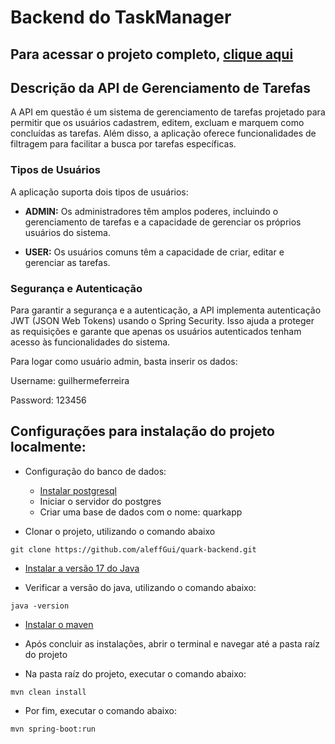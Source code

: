 # Backend do TaskManager
## Para acessar o projeto completo, [clique aqui](https://quark-taskmanager.netlify.app)
## Descrição da API de Gerenciamento de Tarefas

A API em questão é um sistema de gerenciamento de tarefas projetado para permitir que os usuários cadastrem, editem, excluam e marquem como concluídas as tarefas. Além disso, a aplicação oferece funcionalidades de filtragem para facilitar a busca por tarefas específicas.

### Tipos de Usuários

A aplicação suporta dois tipos de usuários:

- **ADMIN:** Os administradores têm amplos poderes, incluindo o gerenciamento de tarefas e a capacidade de gerenciar os próprios usuários do sistema.

- **USER:** Os usuários comuns têm a capacidade de criar, editar e gerenciar as tarefas.

### Segurança e Autenticação

Para garantir a segurança e a autenticação, a API implementa autenticação JWT (JSON Web Tokens) usando o Spring Security. Isso ajuda a proteger as requisições e garante que apenas os usuários autenticados tenham acesso às funcionalidades do sistema.

Para logar como usuário admin, basta inserir os dados:

Username: guilhermeferreira

Password: 123456

## Configurações para instalação do projeto localmente:

- Configuração do banco de dados:
  - [Instalar postgresql](https://www.postgresql.org/download/)
  - Iniciar o servidor do postgres
  - Criar uma base de dados com o nome: quarkapp

- Clonar o projeto, utilizando o comando abaixo
```
git clone https://github.com/aleffGui/quark-backend.git
```

- [Instalar a versão 17 do Java](https://adoptium.net/temurin/releases/?version=17)

- Verificar a versão do java, utilizando o comando abaixo:
```
java -version
```
- [Instalar o maven](https://maven.apache.org/download.cgi)

- Após concluir as instalações, abrir o terminal e navegar até a pasta raíz do projeto

-  Na pasta raíz do projeto, executar o comando abaixo:
```
mvn clean install
```
- Por fim, executar o comando abaixo:
```
mvn spring-boot:run
```

